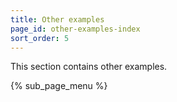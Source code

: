 ```yaml
---
title: Other examples
page_id: other-examples-index
sort_order: 5
---
```

This section contains other examples.

{% sub_page_menu %}
